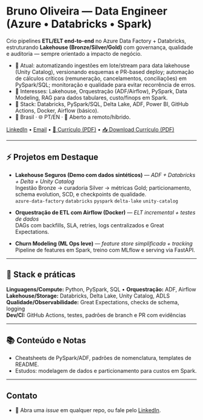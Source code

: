 <!-- Hero curto, claro e orientado a valor -->
# Bruno Oliveira — Data Engineer (Azure • Databricks • Spark)

Crio pipelines **ETL/ELT end-to-end** no Azure Data Factory + Databricks, estruturando **Lakehouse (Bronze/Silver/Gold)** com governança, qualidade e auditoria — sempre orientado a impacto de negócio.

- 🔭 Atual: automatizando ingestões em lote/stream para data lakehouse (Unity Catalog), versionando esquemas e PR-based deploy; automação de cálculos críticos (remuneração, cancelamentos, conciliações) em PySpark/SQL; monitoração e qualidade para evitar recorrência de erros.
- 🎯 Interesses: Lakehouse, Orquestração (ADF/Airflow), PySpark, Data Modeling, RAG para dados tabulares, custo/finops em Spark.
- 🧱 Stack: Databricks, PySpark/SQL, Delta Lake, ADF, Power BI, GitHub Actions, Docker, Airflow (básico).
- 📍 Brasil · 🌐 PT/EN · 💼 Aberto a remoto/híbrido.

[LinkedIn](https://www.linkedin.com/in/BrunoOlivei) • [Email](brunoolivei@protonmail.com) • [📄 Currículo (PDF)](./Currículo_Bruno_Oliveira.pdf) • [📥 Download Currículo (PDF)](https://github.com/BrunoOlivei/BrunoOlivei/releases/latest/download/Curriculo.Bruno.Oliveira.pdf)

---

## ⚡ Projetos em Destaque
- **Lakehouse Seguros (Demo com dados sintéticos)** — *ADF + Databricks + Delta + Unity Catalog*  
  Ingestão Bronze → curadoria Silver → métricas Gold; particionamento, schema evolution, SCD, e checkpoints de qualidade.  
  `azure-data-factory` `databricks` `pyspark` `delta-lake` `unity-catalog`

- **Orquestração de ETL com Airflow (Docker)** — *ELT incremental + testes de dados*  
  DAGs com backfills, SLA, retries, logs centralizados e Great Expectations.

- **Churn Modeling (ML Ops leve)** — *feature store simplificada + tracking*  
  Pipeline de features em Spark, treino com MLflow e serving via FastAPI.

---

## 🧰 Stack e práticas
**Linguagens/Compute:** Python, PySpark, SQL • **Orquestração:** ADF, Airflow  
**Lakehouse/Storage:** Databricks, Delta Lake, Unity Catalog, ADLS  
**Qualidade/Observabilidade:** Great Expectations, checks de schema, logging  
**Dev/CI:** GitHub Actions, testes, padrões de branch e PR com evidências

---

## 📚 Conteúdo e Notas
- Cheatsheets de PySpark/ADF, padrões de nomenclatura, templates de README.
- Estudos: modelagem de dados e particionamento para custos em Spark.

---
## Contato
- 💬 Abra uma *issue* em qualquer repo, ou fale pelo [LinkedIn](https://www.linkedin.com/in/BrunoOlivei).
